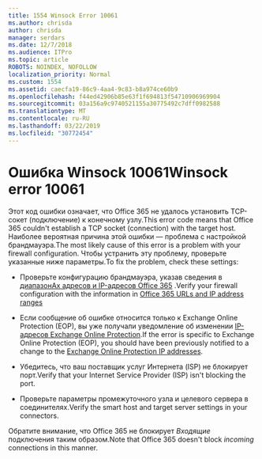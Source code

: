```yaml
---
title: 1554 Winsock Error 10061
ms.author: chrisda
author: chrisda
manager: serdars
ms.date: 12/7/2018
ms.audience: ITPro
ms.topic: article
ROBOTS: NOINDEX, NOFOLLOW
localization_priority: Normal
ms.custom: 1554
ms.assetid: caecfa19-86c9-4aa4-9c83-b8a974ce60b9
ms.openlocfilehash: f44ed42906b85e63f1f694813f54710906969904
ms.sourcegitcommit: 03a156a9c9740521155a30775492c7dff0982588
ms.translationtype: MT
ms.contentlocale: ru-RU
ms.lasthandoff: 03/22/2019
ms.locfileid: "30772454"
---
```

# <a name="winsock-error-10061"></a><span data-ttu-id="81075-102">Ошибка Winsock 10061</span><span class="sxs-lookup"><span data-stu-id="81075-102">Winsock error 10061</span></span>

<span data-ttu-id="81075-103">Этот код ошибки означает, что Office 365 не удалось установить TCP-сокет (подключение) к конечному узлу.</span><span class="sxs-lookup"><span data-stu-id="81075-103">This error code means that Office 365 couldn't establish a TCP socket (connection) with the target host.</span></span> <span data-ttu-id="81075-104">Наиболее вероятная причина этой ошибки — проблема с настройкой брандмауэра.</span><span class="sxs-lookup"><span data-stu-id="81075-104">The most likely cause of this error is a problem with your firewall configuration.</span></span> <span data-ttu-id="81075-105">Чтобы устранить эту проблему, проверьте указанные ниже параметры.</span><span class="sxs-lookup"><span data-stu-id="81075-105">To fix the problem, check these settings:</span></span>
  
- <span data-ttu-id="81075-106">Проверьте конфигурацию брандмауэра, указав сведения в [диапазонАх адресов и IP-адресов Office 365](https://docs.microsoft.com/office365/enterprise/urls-and-ip-address-ranges) .</span><span class="sxs-lookup"><span data-stu-id="81075-106">Verify your firewall configuration with the information in [Office 365 URLs and IP address ranges](https://docs.microsoft.com/office365/enterprise/urls-and-ip-address-ranges)</span></span>
    
- <span data-ttu-id="81075-107">Если сообщение об ошибке относится только к Exchange Online Protection (EOP), вы уже получали уведомление об изменении [IP-адресов Exchange Online Protection](https://docs.microsoft.com/office365/SecurityCompliance/eop/exchange-online-protection-ip-addresses).</span><span class="sxs-lookup"><span data-stu-id="81075-107">If the error is specific to Exchange Online Protection (EOP), you should have been previously notified to a change to the [Exchange Online Protection IP addresses](https://docs.microsoft.com/office365/SecurityCompliance/eop/exchange-online-protection-ip-addresses).</span></span>
    
- <span data-ttu-id="81075-108">Убедитесь, что ваш поставщик услуг Интернета (ISP) не блокирует порт.</span><span class="sxs-lookup"><span data-stu-id="81075-108">Verify that your Internet Service Provider (ISP) isn't blocking the port.</span></span>
    
- <span data-ttu-id="81075-109">Проверьте параметры промежуточного узла и целевого сервера в соединителях.</span><span class="sxs-lookup"><span data-stu-id="81075-109">Verify the smart host and target server settings in your connectors.</span></span>
    
<span data-ttu-id="81075-110">Обратите внимание, что Office 365 не блокирует *Входящие* подключения таким образом.</span><span class="sxs-lookup"><span data-stu-id="81075-110">Note that Office 365 doesn't block  *incoming*  connections in this manner.</span></span> 
  

